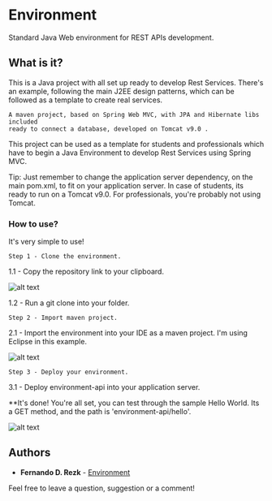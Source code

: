 # Environment
Standard Java Web environment for REST APIs development.

## What is it?
This is a Java project with all set up ready to develop Rest Services. There's an example, following the main J2EE design patterns, which can be followed as a template to create real services.

```
A maven project, based on Spring Web MVC, with JPA and Hibernate libs included 
ready to connect a database, developed on Tomcat v9.0 .
```

This project can be used as a template for students and professionals which have to begin a Java Environment to develop Rest Services using Spring MVC.

Tip: Just remember to change the application server dependency, on the main pom.xml, to fit on your application server. In case of students, its ready to run on a Tomcat v9.0. For professionals, you're probably not using Tomcat.

### How to use?
It's very simple to use!

```
Step 1 - Clone the environment.
```
1.1 - Copy the repository link to your clipboard.

![alt text](https://image.ibb.co/dHtqH8/readme1.jpg)

1.2 - Run a git clone into your folder.


```
Step 2 - Import maven project.
```

2.1 - Import the environment into your IDE as a maven project. I'm using Eclipse in this example.

![alt text](https://image.ibb.co/hbDUAT/readme2.jpg)


```
Step 3 - Deploy your environment.
```

3.1 - Deploy environment-api into your application server.

**It's done! You're all set, you can test through the sample Hello World. Its a GET method, and the path is 'environment-api/hello'.

![alt text](https://image.ibb.co/cvU5H8/readme3.jpg)


## Authors

* **Fernando D. Rezk** - [Environment](https://github.com/FRezk/environment.git)

Feel free to leave a question, suggestion or a comment!

